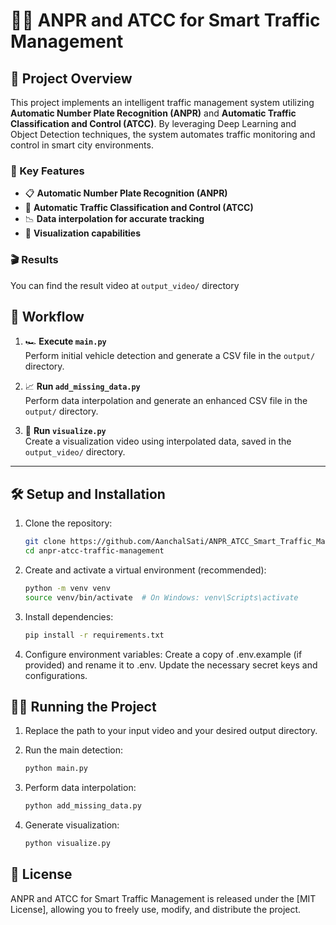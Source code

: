 # 🚗✨ ANPR and ATCC for Smart Traffic Management

## 🎀 Project Overview
This project implements an intelligent traffic management system utilizing **Automatic Number Plate Recognition (ANPR)** and **Automatic Traffic Classification and Control (ATCC)**. By leveraging Deep Learning and Object Detection techniques, the system automates traffic monitoring and control in smart city environments.

### 🌟 Key Features
- 📋 **Automatic Number Plate Recognition (ANPR)**
- 🚥 **Automatic Traffic Classification and Control (ATCC)**
- 📉 **Data interpolation for accurate tracking**
- 🎥 **Visualization capabilities**

### 🎬 Results
You can find the result video at `output_video/` directory

## 🚀 Workflow
1. 🏎️ **Execute `main.py`**  
   Perform initial vehicle detection and generate a CSV file in the `output/` directory.

2. 📈 **Run `add_missing_data.py`**  
   Perform data interpolation and generate an enhanced CSV file in the `output/` directory.

3. 🎥 **Run `visualize.py`**  
   Create a visualization video using interpolated data, saved in the `output_video/` directory.

---

## 🛠️ Setup and Installation
1. Clone the repository:
   ```bash
   git clone https://github.com/AanchalSati/ANPR_ATCC_Smart_Traffic_Management.git
   cd anpr-atcc-traffic-management
   ```
2. Create and activate a virtual environment (recommended):
   ```bash
   python -m venv venv
   source venv/bin/activate  # On Windows: venv\Scripts\activate
   ```
3. Install dependencies:
   ```bash
   pip install -r requirements.txt
   ```
4. Configure environment variables:
Create a copy of .env.example (if provided) and rename it to .env.
Update the necessary secret keys and configurations.

## 🏃‍♂️ Running the Project
1. Replace the path to your input video and your desired output directory.

2. Run the main detection:
   ```bash 
   python main.py
   ```
3. Perform data interpolation:
   ```bash
   python add_missing_data.py
   ```
4. Generate visualization:
   ```bash
   python visualize.py
   ```
## 📄 License
ANPR and ATCC for Smart Traffic Management is released under the [MIT License], allowing you to freely use, modify, and distribute the project.   
   

